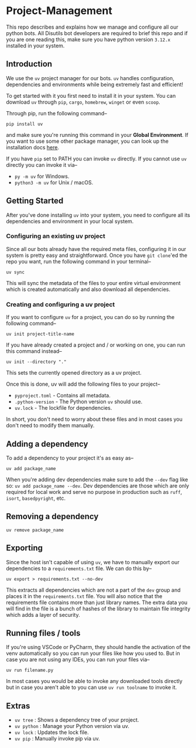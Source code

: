 # Project-Management
This repo describes and explains how we manage and configure all our python bots.
All Disutils bot developers are required to brief this repo and if you are one reading this, make sure you have python version `3.12.x` installed in your system.

## Introduction

We use the `uv` project manager for our bots. `uv` handles configuration, dependencies and environments while being extremely fast and efficient!

To get started with it you first need to install it in your system.
You can download `uv` through `pip`, `cargo`, `homebrew`, `winget` or even `scoop`.

Through pip, run the following command–

```
pip install uv
```

and make sure you're running this command in your **Global Environment**.
If you want to use some other package manager, you can look up the installation docs [here](https://docs.astral.sh/uv/getting-started/installation/#installing-uv).

If you have `pip` set to PATH you can invoke `uv` directly. If you cannot use `uv` directly you can invoke it via–

* `py -m uv` for Windows.
* `python3 -m uv` for Unix / macOS.

## Getting Started

After you've done installing `uv` into your system, you need to configure all its dependencies and environment in your local system.

### Configuring an existing uv project

Since all our bots already have the required meta files, configuring it in our system is pretty easy and straightforward.
Once you have `git clone`'ed the repo you want, run the following command in your terminal–

```
uv sync
```

This will sync the metadata of the files to your entire virtual environment which is created automatically and also download all dependencies.

### Creating and configuring a uv project

If you want to configure `uv` for a project, you can do so by running the following command–

```
uv init project-title-name
```

If you have already created a project and / or working on one, you can run this command instead–

```
uv init --directory "."
```

This sets the currently opened directory as a uv project.

Once this is done, uv will add the following files to your project–

* `pyproject.toml` - Contains all metadata.
* `.python-version` - The Python version `uv` should use.
* `uv.lock` - The lockfile for dependencies.

In short, you don't need to worry about these files and in most cases you don't need to modify them manually.

## Adding a dependency

To add a dependency to your project it's as easy as–

```
uv add package_name
```

When you're adding dev dependencies make sure to add the `--dev` flag like so: `uv add package_name --dev`.
Dev dependencies are those which are only required for local work and serve no purpose in production such as `ruff`, `isort`, `basedpyright`, etc.

## Removing a dependency

```
uv remove package_name
```

## Exporting

Since the host isn't capable of using `uv`, we have to manually export our dependencies to a `requirements.txt` file.
We can do this by–

```
uv export > requirements.txt --no-dev
```

This extracts all dependencies which are not a part of the `dev` group and places it in the `requirements.txt` file.
You will also notice that the requirements file contains more than just library names.
The extra data you will find in the file is a bunch of hashes of the library to maintain file integrity which adds a layer of security.

## Running files / tools

If you're using VSCode or PyCharm, they should handle the activation of the venv automatically so you can run your files like how you used to.
But in case you are not using any IDEs, you can run your files via–

```
uv run filename.py
```

In most cases you would be able to invoke any downloaded tools directly but in case you aren't able to you can use `uv run toolname` to invoke it.

## Extras

* `uv tree` : Shows a dependency tree of your project.
* `uv python` : Manage your Python version via uv.
* `uv lock` : Updates the lock file.
* `uv pip` : Manually invoke pip via uv.

